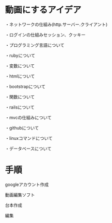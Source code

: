 # 動画にするアイデア

・ネットワークの仕組み(http.サーバー.クライアント)

・ログインの仕組みセッション、クッキー

・プログラミング言語について

・rubyについて

・変数について

・htmlについて

・bootstrapについて

・関数について

・railsについて

・mvcの仕組みについて

・githubについて

・linuxコマンドについて

・データベースについて

# 手順

googleアカウント作成

動画編集ソフト

台本作成

編集



